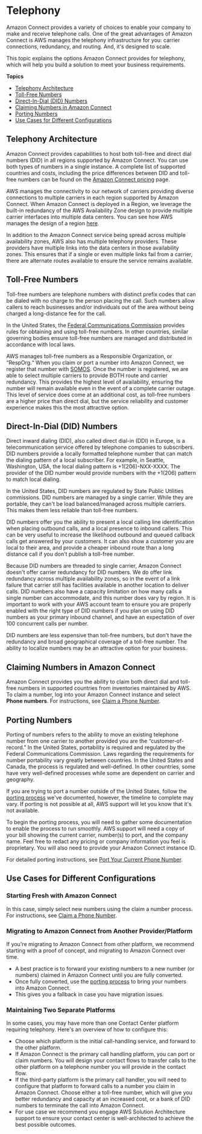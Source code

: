 # Telephony<a name="concepts-telephony"></a>

Amazon Connect provides a variety of choices to enable your company to make and receive telephone calls\. One of the great advantages of Amazon Connect is AWS manages the telephony infrastructure for you: carrier connections, redundancy, and routing\. And, it's designed to scale\. 

This topic explains the options Amazon Connect provides for telephony, which will help you build a solution to meet your business requirements\.

**Topics**
+ [Telephony Architecture](#concepts-telephony-architecture)
+ [Toll\-Free Numbers](#concepts-toll-free-numbers)
+ [Direct\-In\-Dial \(DID\) Numbers](#concepts-did-numbers)
+ [Claiming Numbers in Amazon Connect](#concepts-claiming-numbers)
+ [Porting Numbers](#concepts-porting-numbers)
+ [Use Cases for Different Configurations](#concepts-use-cases)

## Telephony Architecture<a name="concepts-telephony-architecture"></a>

Amazon Connect provides capabilities to host both toll\-free and direct dial numbers \(DID\) in all regions supported by Amazon Connect\. You can use both types of numbers in a single instance\. A complete list of supported countries and costs, including the price differences between DID and toll\-free numbers can be found on the [Amazon Connect pricing](https://aws.amazon.com/connect/pricing/) page\.

AWS manages the connectivity to our network of carriers providing diverse connections to multiple carriers in each region supported by Amazon Connect\. When Amazon Connect is deployed in a Region, we leverage the built\-in redundancy of the AWS Availability Zone design to provide multiple carrier interfaces into multiple data centers\. You can see how AWS manages the design of a region [here](https://infrastructure.aws/)\.

In addition to the Amazon Connect service being spread across multiple availability zones, AWS also has multiple telephony providers\. These providers have multiple links into the data centers in those availability zones\. This ensures that if a single or even multiple links fail from a carrier, there are alternate routes available to ensure the service remains available\. 

## Toll\-Free Numbers<a name="concepts-toll-free-numbers"></a>

Toll\-free numbers are telephone numbers with distinct prefix codes that can be dialed with no charge to the person placing the call\. Such numbers allow callers to reach businesses and/or individuals out of the area without being charged a long\-distance fee for the call\. 

In the United States, the [Federal Communications Commission](https://www.fcc.gov/consumers/guides/what-toll-free-number-and-how-does-it-work) provides rules for obtaining and using toll\-free numbers\. In other countries, similar governing bodies ensure toll\-free numbers are managed and distributed in accordance with local laws\.

AWS manages toll\-free numbers as a Responsible Organization, or “RespOrg\.“ When you claim or port a number into Amazon Connect, we register that number with [SOMOS](https://www.somos.com/)\. Once the number is registered, we are able to select multiple carriers to provide BOTH route and carrier redundancy\. This provides the highest level of availability, ensuring the number will remain available even in the event of a complete carrier outage\. This level of service does come at an additional cost, as toll\-free numbers are a higher price than direct dial, but the service reliability and customer experience makes this the most attractive option\.

## Direct\-In\-Dial \(DID\) Numbers<a name="concepts-did-numbers"></a>

Direct inward dialing \(DID\), also called direct dial\-in \(DDI\) in Europe, is a telecommunication service offered by telephone companies to subscribers\. DID numbers provide a locally formatted telephone number that can match the dialing pattern of a local subscriber\. For example, in Seattle, Washington, USA, the local dialing pattern is \+1\(206\)\-NXX\-XXXX\. The provider of the DID number would provide numbers with the \+1\(206\) pattern to match local dialing\.

In the United States, DID numbers are regulated by State Public Utilities commissions\. DID numbers are managed by a single carrier\. While they are portable, they can't be load balanced/managed across multiple carriers\. This makes them less reliable than toll\-free numbers\.

DID numbers offer you the ability to present a local calling line identification when placing outbound calls, and a local presence to inbound callers\. This can be very useful to increase the likelihood outbound and queued callback calls get answered by your customers\. It can also show a customer you are local to their area, and provide a cheaper inbound route than a long distance call if you don't publish a toll\-free number\.

Because DID numbers are threaded to single carrier, Amazon Connect doesn't offer carrier redundancy for DID numbers\. We do offer link redundancy across multiple availability zones, so in the event of a link failure that carrier still has facilities available in another location to deliver calls\. DID numbers also have a capacity limitation on how many calls a single number can accommodate, and this number does vary by region\. It is important to work with your AWS account team to ensure you are properly enabled with the right type of DID numbers if you plan on using DID numbers as your primary inbound channel, and have an expectation of over 100 concurrent calls per number\.

DID numbers are less expensive than toll\-free numbers, but don't have the redundancy and broad geographical coverage of a toll\-free number\. The ability to localize numbers may be an attractive option for your business\.

## Claiming Numbers in Amazon Connect<a name="concepts-claiming-numbers"></a>

Amazon Connect provides you the ability to claim both direct dial and toll\-free numbers in supported countries from inventories maintained by AWS\. To claim a number, log into your Amazon Connect instance and select **Phone numbers**\. For instructions, see [Claim a Phone Number](claim-phone-number.md)\. 

## Porting Numbers<a name="concepts-porting-numbers"></a>

Porting of numbers refers to the ability to move an existing telephone number from one carrier to another provided you are the “customer\-of\-record\.” In the United States, portability is required and regulated by the Federal Communications Commission\. Laws regarding the requirements for number portability vary greatly between countries\. In the United States and Canada, the process is regulated and well\-defined\. In other countries, some have very well\-defined processes while some are dependent on carrier and geography\. 

If you are trying to port a number outside of the United States, follow the [porting process](port-phone-number.md) we've documented, however, the timeline to complete may vary\. If porting is not possible at all, AWS support will let you know that it's not available\. 

To begin the porting process, you will need to gather some documentation to enable the process to run smoothly\. AWS support will need a copy of your bill showing the current carrier, number\(s\) to port, and the company name\. Feel free to redact any pricing or company information you feel is proprietary\. You will also need to provide your Amazon Connect instance ID\. 

For detailed porting instructions, see [Port Your Current Phone Number](port-phone-number.md)\.

## Use Cases for Different Configurations<a name="concepts-use-cases"></a>

### Starting Fresh with Amazon Connect<a name="concepts-new-config"></a>

In this case, simply select new numbers using the claim a number process\. For instructions, see [Claim a Phone Number](claim-phone-number.md)\.

### Migrating to Amazon Connect from Another Provider/Platform<a name="concepts-migrate-platforms"></a>

If you're migrating to Amazon Connect from other platform, we recommend starting with a proof of concept, and migrating to Amazon Connect over time\.
+ A best practice is to forward your existing numbers to a new number \(or numbers\) claimed in Amazon Connect until you are fully converted\. 
+ Once fully converted, use the [porting process](port-phone-number.md) to bring your numbers into Amazon Connect\. 
+ This gives you a fallback in case you have migration issues\.

### Maintaining Two Separate Platforms<a name="concepts-two-platforms"></a>

In some cases, you may have more than one Contact Center platform requiring telephony\. Here's an overview of how to configure this:
+ Choose which platform is the initial call\-handling service, and forward to the other platform\. 
+ If Amazon Connect is the primary call handling platform, you can port or claim numbers\. You will design your contact flows to transfer calls to the other platform on a telephone number you will provide in the contact flow\. 
+ If the third\-party platform is the primary call handler, you will need to configure that platform to forward calls to a number you claim in Amazon Connect\. Choose either a toll\-free number, which will give you better redundancy and capacity at an increased cost, or a bank of DID numbers to terminate the call into Amazon Connect\.
+ For use case we recommend you engage AWS Solution Architecture support to ensure your contact center is well\-architected to achieve the best possible outcomes\.

